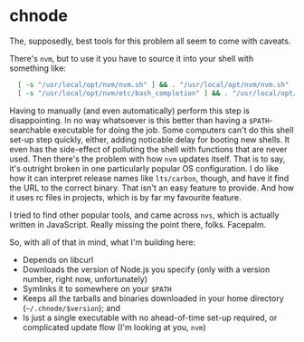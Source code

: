 
# chnode

The, supposedly, best tools for this problem all seem to come with caveats.

There's `nvm`, but to use it you have to source it into your shell with something like:

```bash
  [ -s "/usr/local/opt/nvm/nvm.sh" ] && . "/usr/local/opt/nvm/nvm.sh"
  [ -s "/usr/local/opt/nvm/etc/bash_completion" ] && . "/usr/local/opt/nvm/etc/bash_completion"
```

Having to manually (and even automatically) perform this step is disappointing. In no way whatsoever is this better than having a `$PATH`-searchable executable for doing the job. Some computers can't do this shell set-up step quickly, either, adding noticable delay for booting new shells. It even has the side-effect of polluting the shell with functions that are never used. Then there's the problem with how `nvm` updates itself. That is to say, it's outright broken in one particularly popular OS configuration. I do like how it can interpret release names like `lts/carbon`, though, and have it find the URL to the correct binary. That isn't an easy feature to provide. And how it uses rc files in projects, which is by far my favourite feature.

I tried to find other popular tools, and came across `nvs`, which is actually written in JavaScript. Really missing the point there, folks. Facepalm.

So, with all of that in mind, what I'm building here:

* Depends on libcurl
* Downloads the version of Node.js you specify (only with a version number, right now, unfortunately)
* Symlinks it to somewhere on your `$PATH`
* Keeps all the tarballs and binaries downloaded in your home directory (`~/.chnode/$version`); and
* Is just a single executable with no ahead-of-time set-up required, or complicated update flow (I'm looking at you, `nvm`)
